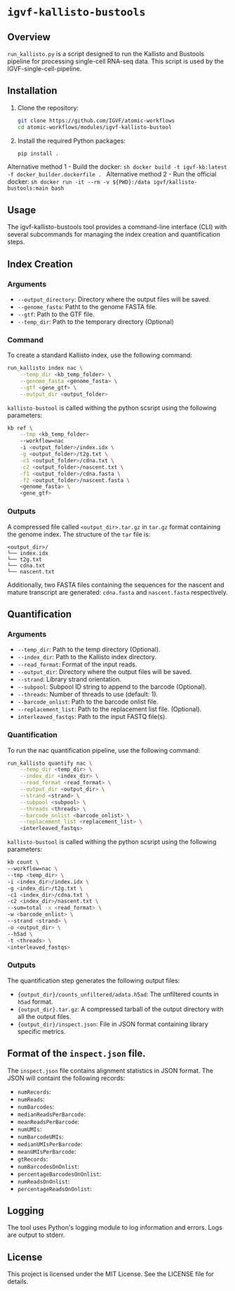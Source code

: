 # `igvf-kallisto-bustools`

## Overview
`run_kallisto.py` is a script designed to run the Kallisto and Bustools pipeline for processing single-cell RNA-seq data. This script is used by the IGVF-single-cell-pipeline.

## Installation
1. Clone the repository:
    ```sh
    git clone https://github.com/IGVF/atomic-workflows
    cd atomic-workflows/modules/igvf-kallisto-bustool
    ```
2. Install the required Python packages:
    ```sh
    pip install .
    ```
Alternative method 1 - Build the docker:
    ```sh
    docker build -t igvf-kb:latest -f docker_builder.dockerfile .
    ```
Alternative method 2 - Run the official docker:
    ```sh
    docker run -it --rm -v ${PWD}:/data igvf/kallisto-bustools:main bash
    ```
## Usage
The igvf-kallisto-bustools tool provides a command-line interface (CLI) with several subcommands for managing the index creation and quantification steps.

## Index Creation

### Arguments
- `--output_directory`: Directory where the output files will be saved.
- `--genome_fasta`: Patht to the genome FASTA file.
- `--gtf`: Path to the GTF file.
- `--temp_dir`: Path to the temporary directory (Optional)

### Command
To create a standard Kallisto index, use the following command:

```sh
run_kallisto index nac \
    --temp_dir <kb_temp_folder> \
    --genome_fasta <genome_fasta> \
    --gtf <gene_gtf> \
    --output_dir <output_folder>
```

`kallisto-bustool` is called withing the python scsript using the following parameters:
```sh
kb ref \
    --tmp <kb_temp_folder>
    --workflow=nac 
    -i <output_folder>/index.idx \
    -g <output_folder>/t2g.txt \
    -c1 <output_folder>/cdna.txt \
    -c2 <output_folder>/nascent.txt \
    -f1 <output_folder>/cdna.fasta \
    -f2 <output_folder>/nascent.fasta \
    <genome_fasta> \
    <gene_gtf>
```

### Outputs
A compressed file called `<output_dir>.tar.gz` in `tar.gz` format containing the genome index. The structure of the `tar` file is:

```
<output_dir>/
└── index.idx
└── t2g.txt
└── cdna.txt
└── nascent.txt
```
Additionally, two FASTA files containing the sequences for the nascent and mature transcript are generated: `cdna.fasta` and `nascent.fasta` respectively.


## Quantification

### Arguments
- `--temp_dir`: Path to the temp directory (Optional).
- `--index_dir`: Path to the Kallisto index directory.
- `--read_format`: Format of the input reads.
- `--output_dir`: Directory where the output files will be saved.
- `--strand`: Library strand orientation.
- `--subpool`: Subpool ID string to append to the barcode (Optional).
- `--threads`: Number of threads to use (default: 1).
- `--barcode_onlist`: Path to the barcode onlist file.
- `--replacement_list`: Path to the replacement list file. (Optional).
- `interleaved_fastqs`: Path to the input FASTQ file(s).


### Quantification
To run the nac quantification pipeline, use the following command:
```sh
run_kallisto quantify nac \
    --temp_dir <temp_dir> \
    --index_dir <index_dir> \
    --read_format <read_format> \
    --output_dir <output_dir> \
    --strand <strand> \
    --subpool <subpool> \
    --threads <threads> \
    --barcode_onlist <barcode_onlist> \
    --replacement_list <replacement_list> \
    <interleaved_fastqs>

```

`kallisto-bustool` is called withing the python scsript using the following parameters:
```sh
kb count \
--workflow=nac \
--tmp <temp_dir> \
-i <index_dir>/index.idx \
-g <index_dir>/t2g.txt \
-c1 <index_dir>/cdna.txt \
-c2 <index_dir>/nascent.txt \
--sum=total -x <read_format> \
-w <barcode_onlist> \
--strand <strand> \
-o <output_dir> \
--h5ad \
-t <threads> \
<interleaved_fastqs>
```

### Outputs

The quantification step generates the following output files:

- `{output_dir}/counts_unfiltered/adata.h5ad`: The unfiltered counts in `h5ad` format.
- `{output_dir}.tar.gz`: A compressed tarball of the output directory with all the output files.
- `{output_dir}/inspect.json`: File in JSON format containing library specific metrics.

## Format of the `inspect.json` file.
The `inspect.json` file contains alignment statistics in JSON format.
The JSON will containt the following records:
- `numRecords`:
- `numReads`:
- `numBarcodes`:
- `medianReadsPerBarcode`:
- `meanReadsPerBarcode`:
- `numUMIs`:
- `numBarcodeUMIs`:
- `medianUMIsPerBarcode`:
- `meanUMIsPerBarcode`:
- `gtRecords`:
- `numBarcodesOnOnlist`:
- `percentageBarcodesOnOnlist`:
- `numReadsOnOnlist`:
- `percentageReadsOnOnlist`:

## Logging
The tool uses Python's logging module to log information and errors. Logs are output to stderr.


## License
This project is licensed under the MIT License. See the LICENSE file for details.